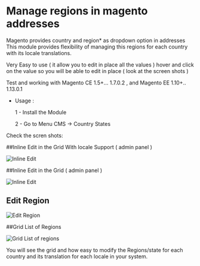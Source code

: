 Manage regions in magento addresses
=======================


Magento provides country and region* as dropdown option in addresses This module  provides flexibility of managing this regions for each country with its locale translations.

Very Easy to use ( it allow you to edit in place all the values ) hover and click on the value so you will be able to edit in place ( look at the screen shots )

Test and working with Magento CE 1.5+... 1.7.0.2 , and Magento EE 1.10+.. 1.13.0.1

- Usage :

	1 - Install the Module 
	
	2 - Go to Menu CMS -> Country States


Check the scren shots:

##Inline Edit in the Grid With locale Support ( admin panel )

![Inline Edit](http://i.imgur.com/Xof8LjL.png)

##Inline Edit in the Grid ( admin panel )

![Inline Edit](http://i.imgur.com/UZAZDrE.png)

## Edit Region

![Edit Region](http://i.imgur.com/nwpYvVd.png)

##Grid List of Regions 

![Grid List of regions](http://i.imgur.com/q9TfbCj.png)

You will see the grid and how easy to modify the Regions/state for each country and its translation for each locale in your system.

